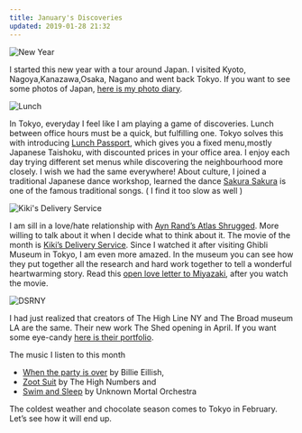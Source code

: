 ```yaml
---
title: January's Discoveries
updated: 2019-01-28 21:32
---
```


![New Year](http://ozansener.net/the-plain/post_images/tokyo_0.png)

I started this new year with a tour around Japan. I visited Kyoto, Nagoya,Kanazawa,Osaka, Nagano and went back Tokyo. If you want to see some photos of Japan, [here is my photo diary](https://www.instagram.com/tokyoda100gun/).

![Lunch](http://ozansener.net/the-plain/post_images/lunch.jpg)

In Tokyo, everyday I feel like I am playing a game of discoveries. Lunch between office hours must be a quick, but  fulfilling one. Tokyo solves this with introducing [Lunch Passport](https://lunchpassport.com/), which gives you a fixed menu,mostly Japanese Taishoku, with discounted prices in your office area. I enjoy each day trying different set menus while discovering the neighbourhood more closely. I wish we had the same everywhere! About culture, I joined a traditional Japanese dance workshop, learned the dance [Sakura Sakura](https://www.youtube.com/watch?v=jqpFjsMtCb0) is one of the famous traditional songs. ( I find it too slow as well ) 

![Kiki's Delivery Service](http://ozansener.net/the-plain/post_images/ghibli.png)

I am sill in a love/hate relationship with [Ayn Rand’s Atlas Shrugged](https://www.goodreads.com/book/show/662.Atlas_Shrugged). More willing to talk about it when I decide what to think about it. The movie of the month is [Kiki’s Delivery Service](https://www.imdb.com/title/tt0097814/). Since I watched it after visiting Ghibli Museum in Tokyo, I am even more amazed. In the museum you can see how they put together all the research and hard work together to tell a wonderful heartwarming story.  Read this [open love letter to Miyazaki](https://entropymag.org/brooms-moving-and-growing-up-an-essaylove-letter-to-hayao-miyazakis-kikis-delivery-service/), after you watch the movie. 

![DSRNY](http://ozansener.net/the-plain/post_images/eye_candy.png)

I had just realized that creators of The High Line NY and The Broad museum LA are the same. Their new work The Shed opening in April. If you want some eye-candy [here is their portfolio](https://dsrny.com/). 

The music I listen to this month 

* [When the party is over](https://open.spotify.com/album/2DfPdWWXknoGKrfa2Eicyw?si=Jq-Py4C2RwG_YOoXw1hAsA) by Billie Eillish, 
* [Zoot Suit](https://open.spotify.com/track/1IJxAb5i2bfXY9RQpsQwdZ?si=ozkhQbC6Tcq7Av9EGXYnUw) by The High Numbers  and 
* [Swim and Sleep](https://open.spotify.com/track/3h1iu4HvBlLqRuft2kJEcr?si=AqgXoQsHR22K6GSKWVB9FA) by Unknown Mortal Orchestra 

The coldest weather and chocolate season comes to Tokyo in February. Let’s see how it will end up.
